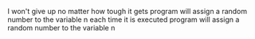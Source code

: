 I won't give up no matter how tough it gets
program will assign a random number to the variable n each time it is executed
program will assign a random number to the variable n

